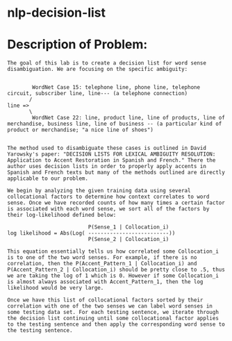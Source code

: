 # nlp-decision-list

# Description of Problem:

	The goal of this lab is to create a decision list for word sense disambiguation. We are focusing on the specific ambiguity:


			WordNet Case 15: telephone line, phone line, telephone circuit, subscriber line, line--- (a telephone connection)
		   /
	line =>
		   \
			WordNet Case 22: line, product line, line of products, line of merchandise, business line, line of business -- (a particular kind of product or merchandise; "a nice line of shoes")


	The method used to disambiguate these cases is outlined in David Yarowsky's paper: "DECISION LISTS FOR LEXICAL AMBIGUITY RESOLUTION: Application to Accent Restoration in Spanish and French." There the author uses decision lists in order to properly apply accents in Spanish and French texts but many of the methods outlined are directly applicable to our problem.

	We begin by analyzing the given training data using several collocational factors to determine how context correlates to word sense. Once we have recorded counts of how many times a certain factor is associated with each word sense, we sort all of the factors by their log-likelihood defined below:

							  P(Sense_1 | Collocation_i) 
	log likelihood = Abs(Log( --------------------------))
							  P(Sense_2 | Collocation_i) 

	This equation essentially tells us how correlated some Collocation_i is to one of the two word senses. For example, if there is no correlation, then the P(Accent_Pattern_1 | Collocation_i) and P(Accent_Pattern_2 | Collocation_i) should be pretty close to .5, thus we are taking the log of 1 which is 0. However if some Collocation_i is almost always associated with Accent_Pattern_1, then the log likelihood would be very large.

	Once we have this list of collocational factors sorted by their correlation with one of the two senses we can label word senses in some testing data set. For each testing sentence, we iterate through the decision list continuing until some collocational factor applies to the testing sentence and then apply the corresponding word sense to the testing sentence.